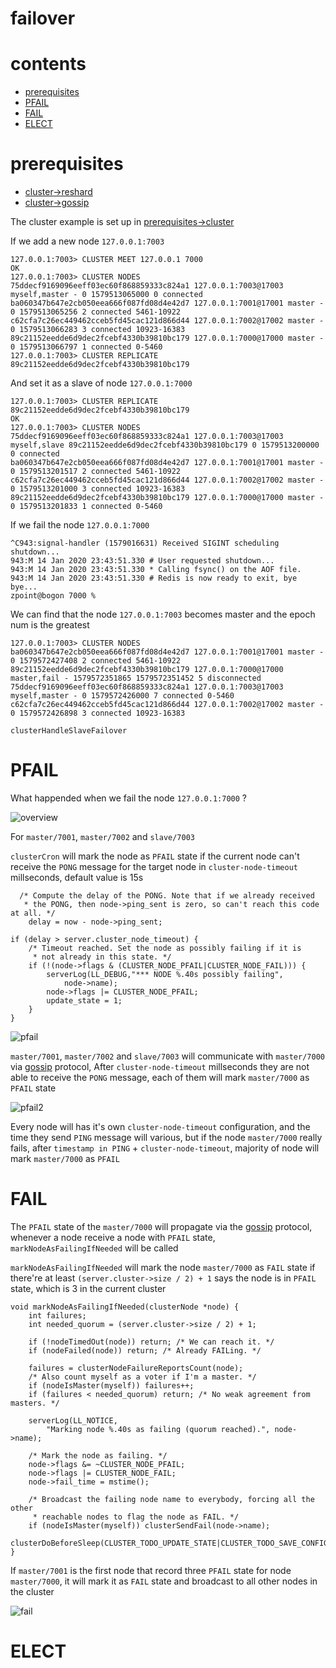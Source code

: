 # failover

# contents

* [prerequisites](#prerequisites)
* [PFAIL](#PFAIL)
* [FAIL](#FAIL)
* [ELECT](#ELECT)

# prerequisites

* [cluster->reshard](https://github.com/zpoint/Redis-Internals/blob/5.0/Server/cluster/cluster.md#reshard)
* [cluster->gossip](https://github.com/zpoint/Redis-Internals/blob/5.0/Server/cluster/gossip/gossip.md)

The cluster example is set up in [prerequisites->cluster](https://github.com/zpoint/Redis-Internals/blob/5.0/Server/cluster/cluster.md)

If we add a new node `127.0.0.1:7003`

    127.0.0.1:7003> CLUSTER MEET 127.0.0.1 7000
    OK
    127.0.0.1:7003> CLUSTER NODES
    75ddecf9169096eeff03ec60f868859333c824a1 127.0.0.1:7003@17003 myself,master - 0 1579513065000 0 connected
    ba060347b647e2cb050eea666f087fd08d4e42d7 127.0.0.1:7001@17001 master - 0 1579513065256 2 connected 5461-10922
    c62cfa7c26ec449462cceb5fd45cac121d866d44 127.0.0.1:7002@17002 master - 0 1579513066283 3 connected 10923-16383
    89c21152eedde6d9dec2fcebf4330b39810bc179 127.0.0.1:7000@17000 master - 0 1579513066797 1 connected 0-5460
    127.0.0.1:7003> CLUSTER REPLICATE 89c21152eedde6d9dec2fcebf4330b39810bc179

And set it as a slave of node `127.0.0.1:7000`

    127.0.0.1:7003> CLUSTER REPLICATE 89c21152eedde6d9dec2fcebf4330b39810bc179
    OK
    127.0.0.1:7003> CLUSTER NODES
    75ddecf9169096eeff03ec60f868859333c824a1 127.0.0.1:7003@17003 myself,slave 89c21152eedde6d9dec2fcebf4330b39810bc179 0 1579513200000 0 connected
    ba060347b647e2cb050eea666f087fd08d4e42d7 127.0.0.1:7001@17001 master - 0 1579513201517 2 connected 5461-10922
    c62cfa7c26ec449462cceb5fd45cac121d866d44 127.0.0.1:7002@17002 master - 0 1579513201000 3 connected 10923-16383
    89c21152eedde6d9dec2fcebf4330b39810bc179 127.0.0.1:7000@17000 master - 0 1579513201833 1 connected 0-5460


If we fail the node `127.0.0.1:7000`

    ^C943:signal-handler (1579016631) Received SIGINT scheduling shutdown...
    943:M 14 Jan 2020 23:43:51.330 # User requested shutdown...
    943:M 14 Jan 2020 23:43:51.330 * Calling fsync() on the AOF file.
    943:M 14 Jan 2020 23:43:51.330 # Redis is now ready to exit, bye bye...
    zpoint@bogon 7000 %

We can find that the node `127.0.0.1:7003` becomes master and the epoch num is the greatest

    127.0.0.1:7003> CLUSTER NODES
    ba060347b647e2cb050eea666f087fd08d4e42d7 127.0.0.1:7001@17001 master - 0 1579572427408 2 connected 5461-10922
    89c21152eedde6d9dec2fcebf4330b39810bc179 127.0.0.1:7000@17000 master,fail - 1579572351865 1579572351452 5 disconnected
    75ddecf9169096eeff03ec60f868859333c824a1 127.0.0.1:7003@17003 myself,master - 0 1579572426000 7 connected 0-5460
    c62cfa7c26ec449462cceb5fd45cac121d866d44 127.0.0.1:7002@17002 master - 0 1579572426898 3 connected 10923-16383


`clusterHandleSlaveFailover`

# PFAIL

What happended when we fail the node `127.0.0.1:7000` ?

![overview](https://github.com/zpoint/Redis-Internals/blob/5.0/Server/cluster/failover/overview.png)

For `master/7001`, `master/7002` and `slave/7003`

`clusterCron` will mark the node as `PFAIL` state if the current node can't receive the `PONG` message for the target node in `cluster-node-timeout` millseconds, default value is 15s

      /* Compute the delay of the PONG. Note that if we already received
       * the PONG, then node->ping_sent is zero, so can't reach this code at all. */
        delay = now - node->ping_sent;

    if (delay > server.cluster_node_timeout) {
        /* Timeout reached. Set the node as possibly failing if it is
         * not already in this state. */
        if (!(node->flags & (CLUSTER_NODE_PFAIL|CLUSTER_NODE_FAIL))) {
            serverLog(LL_DEBUG,"*** NODE %.40s possibly failing",
                node->name);
            node->flags |= CLUSTER_NODE_PFAIL;
            update_state = 1;
        }
    }

![pfail](https://github.com/zpoint/Redis-Internals/blob/5.0/Server/cluster/failover/pfail.png)

`master/7001`, `master/7002` and `slave/7003` will communicate with `master/7000` via [gossip](https://github.com/zpoint/Redis-Internals/blob/5.0/Server/cluster/gossip/gossip.md) protocol, After `cluster-node-timeout` millseconds they are not able to receive the `PONG` message, each of them will mark `master/7000` as `PFAIL` state

![pfail2](https://github.com/zpoint/Redis-Internals/blob/5.0/Server/cluster/failover/pfail2.png)

Every node will has it's own `cluster-node-timeout` configuration, and the time they send `PING` message will various, but if the node `master/7000` really fails, after `timestamp in PING` + `cluster-node-timeout`, majority of node will mark `master/7000` as `PFAIL`

# FAIL

The `PFAIL` state of the `master/7000` will propagate via the [gossip](https://github.com/zpoint/Redis-Internals/blob/5.0/Server/cluster/gossip/gossip.md) protocol, whenever a node receive a node with `PFAIL` state, `markNodeAsFailingIfNeeded` will be called

`markNodeAsFailingIfNeeded` will mark the node `master/7000` as `FAIL` state if there're at least `(server.cluster->size / 2) + 1` says the node is in `PFAIL` state, which is 3 in the current cluster

    void markNodeAsFailingIfNeeded(clusterNode *node) {
        int failures;
        int needed_quorum = (server.cluster->size / 2) + 1;

        if (!nodeTimedOut(node)) return; /* We can reach it. */
        if (nodeFailed(node)) return; /* Already FAILing. */

        failures = clusterNodeFailureReportsCount(node);
        /* Also count myself as a voter if I'm a master. */
        if (nodeIsMaster(myself)) failures++;
        if (failures < needed_quorum) return; /* No weak agreement from masters. */

        serverLog(LL_NOTICE,
            "Marking node %.40s as failing (quorum reached).", node->name);

        /* Mark the node as failing. */
        node->flags &= ~CLUSTER_NODE_PFAIL;
        node->flags |= CLUSTER_NODE_FAIL;
        node->fail_time = mstime();

        /* Broadcast the failing node name to everybody, forcing all the other
         * reachable nodes to flag the node as FAIL. */
        if (nodeIsMaster(myself)) clusterSendFail(node->name);
        clusterDoBeforeSleep(CLUSTER_TODO_UPDATE_STATE|CLUSTER_TODO_SAVE_CONFIG);
    }

If `master/7001` is the first node that record three `PFAIL` state for node `master/7000`, it will mark it as `FAIL` state and broadcast to all other nodes in the cluster

![fail](https://github.com/zpoint/Redis-Internals/blob/5.0/Server/cluster/failover/fail.png)

# ELECT

